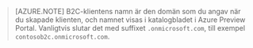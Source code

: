 > [AZURE.NOTE] B2C-klientens namn är den domän som du angav när du skapade klienten, och namnet visas i katalogbladet i Azure Preview Portal.  Vanligtvis slutar det med suffixet `.onmicrosoft.com`, till exempel `contosob2c.onmicrosoft.com`.


<!--HONumber=Jun16_HO2-->


